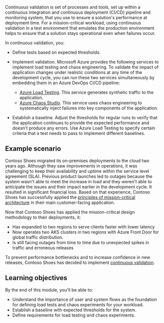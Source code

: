 Continuous validation is set of processes and tools, set up within a continuous integration and continuous deployment (CI/CD) pipeline and monitoring system, that you use to ensure a solution's performance at deployment time. For a mission-critical workload, using continuous validation in a test environment that emulates the production environment helps to ensure that a solution stays operational even when failures occur.

In continuous validation, you:

- Define tests based on expected thresholds.
- Implement validation. Microsoft Azure provides the following services to implement load testing and chaos engineering. To validate the impact of application changes under realistic conditions at any time of the development cycle, you can run these two services simultaneously by embedding them in an Azure DevOps CI/CD pipeline:
  - [Azure Load Testing](/azure/load-testing/overview-what-is-azure-load-testing). This service generates synthetic traffic to the application.
  - [Azure Chaos Studio](/azure/chaos-studio/chaos-studio-overview). This service uses chaos engineering to systematically inject failures into key components of the application.

- Establish a baseline. Adjust the thresholds for regular runs to verify that the application continues to provide the expected performance and doesn't produce any errors. Use Azure Load Testing to specify certain criteria that a test needs to pass to implement different baselines.

## Example scenario

Contoso Shoes migrated its on-premises deployments to the cloud two years ago. Although they saw improvements in operations, it was challenging to keep their availability and uptime within the service level agreement (SLA). Previous product launches led to outages because the system wasn't able to meet the increase in load and they weren't able to anticipate the issues and their impact earlier in the development cycle. It resulted in significant financial loss. Based on that experience, Contoso Shoes has successfully applied the [principles of mission-critical architecture](/azure/architecture/framework/mission-critical/mission-critical-design-principles) in their main customer-facing application.

Now that Contoso Shoes has applied the mission-critical design methodology to their deployments, it:

- Has expanded to two regions to serve clients faster with lower latency
- Now operates two AKS clusters in two regions with Azure Front Door for global traffic distribution.
- Is still facing outages from time to time due to unexpected spikes in traffic and erroneous releases

To prevent performance bottlenecks and to increase confidence in new releases, Contoso Shoes has decided to implement [continuous validation](/azure/architecture/guide/testing/mission-critical-deployment-testing).

## Learning objectives

By the end of this module, you'll be able to:

- Understand the importance of user and system flows as the foundation for defining load tests and chaos experiments for your workload.
- Establish a baseline with expected thresholds for the system.
- Define requirements for load testing and chaos experiments.
